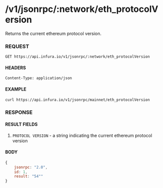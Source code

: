 # /v1/jsonrpc/:network/eth_protocolVersion

Returns the current ethereum protocol version.

### REQUEST

`GET https://api.infura.io/v1/jsonrpc/:network/eth_protocolVersion`

#### HEADERS

`Content-Type: application/json`

#### EXAMPLE
```bash
curl https://api.infura.io/v1/jsonrpc/mainnet/eth_protocolVersion
```

### RESPONSE

#### RESULT FIELDS
1. `PROTOCOL VERSION` - a string indicating the current ethereum protocol version

#### BODY

```js
{
    jsonrpc: "2.0",
    id: 1,
    result: "54""
}
```
